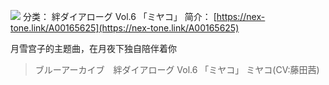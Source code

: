 ![](//static.kivo.wiki/images/music/cover/h4YS3oObfO08TmWZFZi1OZc3z6VzxsJd.jpg)
分类： 絆ダイアローグ Vol.6 「ミヤコ」
简介：
[https://nex-tone.link/A00165625](https://nex-tone.link/A00165625)

月雪宫子的主题曲，在月夜下独自陪伴着你
>ブルーアーカイブ　絆ダイアローグ Vol.6 「ミヤコ」
ミヤコ(CV:藤田茜)
